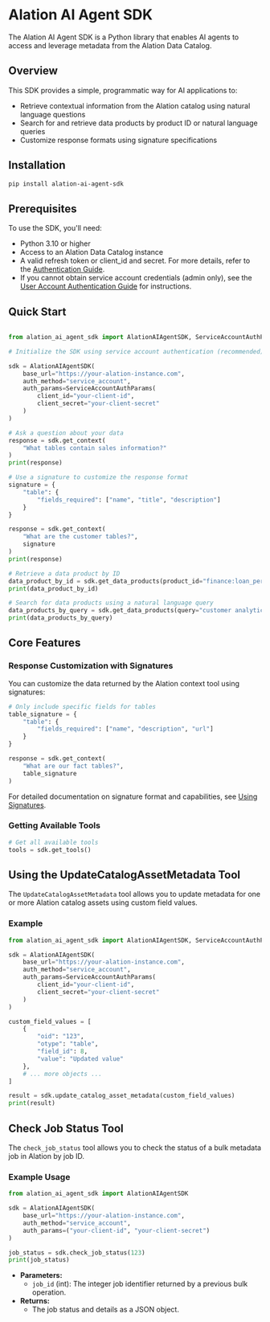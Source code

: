 # Alation AI Agent SDK

The Alation AI Agent SDK is a Python library that enables AI agents to access and leverage metadata from the Alation Data Catalog.

## Overview

This SDK provides a simple, programmatic way for AI applications to:

- Retrieve contextual information from the Alation catalog using natural language questions
- Search for and retrieve data products by product ID or natural language queries
- Customize response formats using signature specifications

## Installation

```bash
pip install alation-ai-agent-sdk
```

## Prerequisites

To use the SDK, you'll need:

- Python 3.10 or higher
- Access to an Alation Data Catalog instance
- A valid refresh token or client_id and secret. For more details, refer to the [Authentication Guide](https://github.com/Alation/alation-ai-agent-sdk/blob/main/guides/authentication.md).
- If you cannot obtain service account credentials (admin only), see the [User Account Authentication Guide](https://github.com/Alation/alation-ai-agent-sdk/blob/main/guides/authentication.md#user-account-authentication) for instructions.


## Quick Start

```python

from alation_ai_agent_sdk import AlationAIAgentSDK, ServiceAccountAuthParams

# Initialize the SDK using service account authentication (recommended)

sdk = AlationAIAgentSDK(
    base_url="https://your-alation-instance.com",
    auth_method="service_account",
    auth_params=ServiceAccountAuthParams(
        client_id="your-client-id",
        client_secret="your-client-secret"
    )
)

# Ask a question about your data
response = sdk.get_context(
    "What tables contain sales information?"
)
print(response)

# Use a signature to customize the response format
signature = {
    "table": {
        "fields_required": ["name", "title", "description"]
    }
}

response = sdk.get_context(
    "What are the customer tables?",
    signature
)
print(response)

# Retrieve a data product by ID
data_product_by_id = sdk.get_data_products(product_id="finance:loan_performance_analytics")
print(data_product_by_id)

# Search for data products using a natural language query
data_products_by_query = sdk.get_data_products(query="customer analytics dashboards")
print(data_products_by_query)
```


## Core Features

### Response Customization with Signatures

You can customize the data returned by the Alation context tool using signatures:

```python
# Only include specific fields for tables
table_signature = {
    "table": {
        "fields_required": ["name", "description", "url"]
    }
}

response = sdk.get_context(
    "What are our fact tables?",
    table_signature
)
```

For detailed documentation on signature format and capabilities, see [Using Signatures](https://github.com/Alation/alation-ai-agent-sdk/tree/main/guides/signature.md).
### Getting Available Tools


```python
# Get all available tools
tools = sdk.get_tools()
```

## Using the UpdateCatalogAssetMetadata Tool

The `UpdateCatalogAssetMetadata` tool allows you to update metadata for one or more Alation catalog assets using custom field values.

### Example

```python
from alation_ai_agent_sdk import AlationAIAgentSDK, ServiceAccountAuthParams

sdk = AlationAIAgentSDK(
    base_url="https://your-alation-instance.com",
    auth_method="service_account",
    auth_params=ServiceAccountAuthParams(
        client_id="your-client-id",
        client_secret="your-client-secret"
    )
)

custom_field_values = [
    {
        "oid": "123",
        "otype": "table",
        "field_id": 8,
        "value": "Updated value"
    },
    # ... more objects ...
]

result = sdk.update_catalog_asset_metadata(custom_field_values)
print(result)
```

## Check Job Status Tool

The `check_job_status` tool allows you to check the status of a bulk metadata job in Alation by job ID.

### Example Usage

```python
from alation_ai_agent_sdk import AlationAIAgentSDK

sdk = AlationAIAgentSDK(
    base_url="https://your-alation-instance.com",
    auth_method="service_account",
    auth_params=("your-client-id", "your-client-secret")
)

job_status = sdk.check_job_status(123)
print(job_status)
```

- **Parameters:**
  - `job_id` (int): The integer job identifier returned by a previous bulk operation.
- **Returns:**
  - The job status and details as a JSON object.
